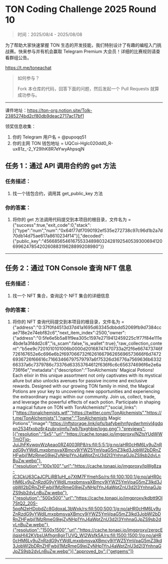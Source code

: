 # TON Coding Challenge 2025 Round 10

> 时间：2025/08/4 - 2025/08/08

为了帮助大家快速掌握 TON 生态的开发技能，我们特别设计了有趣的编程入门挑战赛。快来参与并有机会赢取 Telegram Premium 大会员！详细的比赛规则请查看群组公告。

https://t.me/toneachat

> 如何参与？
>
> Fork 本仓库的代码，回答下面的问题，然后发起一个 Pull Requests 就算成功参与。

---

课件地址：https://ton-org.notion.site/Tolk-2385274bd2cf80db9deac2717ac17bf1

领奖信息收集：
1. 你的 Telegram 用户名 = @pupoqq51
2. 你的主网 TON 钱包地址 = UQCoi-HgIc020dd0_R-ux81z_-2_Y29IhK8R7eYwyAhpsqjN


## 任务 1：通过 API 调用合约的 get 方法
### 任务描述：

1. 找一个钱包合约，调用其 get_public_key 方法

### 你的答案：

1. 将你的 get 方法调用代码提交到本项目的根目录，文件名为 = {"success":true,"exit_code":0,"stack":[{"type":"num","num":"0x64f77df7090192ef535e272738c97c96d1b2a7d70db14d75ae617a8610234f14"}],"decoded":{"public_key":"45668565461675533489803242819254053930069412069962478542026088319628899208980"}}

---

## 任务 2：通过 TON Console 查询 NFT 信息

### 任务描述：

1. 找一个 NFT 集合，查询这个 NFT 集合的详细信息

### 你的答案：

1. 将你的 NFT 查询代码提交到本项目的根目录，文件名为 = {"address":"0:37f0fd4513d37d41a1695d63345dbbdd52069fb9d7384ccae718e2e74ebf82c6","next_item_index":2500,"owner":{"address":"0:5fe6e5b5a81f9ea305c1597e2719412459225c1f77f84e111e4bde1a3f4dd2c8","is_scam":false,"is_wallet":true},"raw_collection_content":"b5ee9c7201010101006b0000d20168747470733a2f2f6e667473746f726167652e6c696e6b2f697066732f626166796265696573666f6d74726936726f66616c71663466797579797a6f75326d36776a7569636b633266337a6c7379786c73376d63353764612f636f6c6c656374696f6e2e6a736f6e","metadata":{"description":"TonAlchemists' Magical Potions! Each elixir in this unique assortment not only captivates with its mystical allure but also unlocks avenues for passive income and exclusive rewards. Designed with our growing TON family in mind, the Magical Potions are your key to uncovering new opportunities and experiencing the extraordinary magic within our community. Join us, collect, trade, and leverage the powerful effects of each potion. Participate in shaping a magical future on TON with TonAlchemists!","social_links":["https://tonalchemists.wtf","https://twitter.com/TonAlchemists","https://t.me/TonAlchemists"],"name":"TonAlchemists Magic Potions","image":"https://nftstorage.link/ipfs/bafybeihnfgydwrhmivl4gdqpn2534fxobz6r4zubrxijmfu7wb7bxghbie/logo.png"},"previews":[{"resolution":"5x5","url":"https://cache.tonapi.io/imgproxy/NZtsYUdWWTmOTjq-JuiJhFKywpvWzAeao0RZ4003RP8/rs:fill:5:5:1/g:no/aHR0cHM6Ly9uZnRzdG9yYWdlLmxpbmsvaXBmcy9iYWZ5YmVpaG5mZ3lkd3JobWl2bDRnZHFwbjI1MzRmeG9iejZyNHp1YnJ4aWptZnU3d2I3YnhnaGJpZS9sb2dvLnBuZw.webp"},{"resolution":"100x100","url":"https://cache.tonapi.io/imgproxy/IpWg8za-jC3CkU63CaJCPLiRB1uHl_o7XtM7FYmehSo/rs:fill:100:100:1/g:no/aHR0cHM6Ly9uZnRzdG9yYWdlLmxpbmsvaXBmcy9iYWZ5YmVpaG5mZ3lkd3JobWl2bDRnZHFwbjI1MzRmeG9iejZyNHp1YnJ4aWptZnU3d2I3YnhnaGJpZS9sb2dvLnBuZw.webp"},{"resolution":"500x500","url":"https://cache.tonapi.io/imgproxy/kdbtt9Ol7StQ2_20S-5pqN2eHDobdZc8GdoxaL3bWxk/rs:fill:500:500:1/g:no/aHR0cHM6Ly9uZnRzdG9yYWdlLmxpbmsvaXBmcy9iYWZ5YmVpaG5mZ3lkd3JobWl2bDRnZHFwbjI1MzRmeG9iejZyNHp1YnJ4aWptZnU3d2I3YnhnaGJpZS9sb2dvLnBuZw.webp"},{"resolution":"1500x1500","url":"https://cache.tonapi.io/imgproxy/zerqcEjIqjsHl42KVbsUAfhgn8girTUVQ_Wl2Wsfk5A/rs:fill:1500:1500:1/g:no/aHR0cHM6Ly9uZnRzdG9yYWdlLmxpbmsvaXBmcy9iYWZ5YmVpaG5mZ3lkd3JobWl2bDRnZHFwbjI1MzRmeG9iejZyNHp1YnJ4aWptZnU3d2I3YnhnaGJpZS9sb2dvLnBuZw.webp"}],"approved_by":["getgems"]}
---


